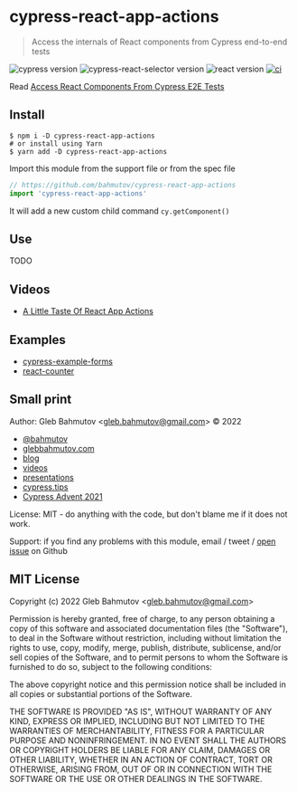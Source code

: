 # cypress-react-app-actions

> Access the internals of React components from Cypress end-to-end tests

![cypress version](https://img.shields.io/badge/cypress-9.4.1-brightgreen) ![cypress-react-selector version](https://img.shields.io/badge/cypress--react--selector-2.3.15-brightgreen) ![react version](https://img.shields.io/badge/react-17.0.2-brightgreen) [![ci](https://github.com/bahmutov/cypress-react-app-actions/actions/workflows/ci.yml/badge.svg?branch=main)](https://github.com/bahmutov/cypress-react-app-actions/actions/workflows/ci.yml)

Read [Access React Components From Cypress E2E Tests](https://glebbahmutov.com/blog/react-state-from-e2e-tests/)

## Install

```
$ npm i -D cypress-react-app-actions
# or install using Yarn
$ yarn add -D cypress-react-app-actions
```

Import this module from the support file or from the spec file

```js
// https://github.com/bahmutov/cypress-react-app-actions
import 'cypress-react-app-actions'
```

It will add a new custom child command `cy.getComponent()`

## Use

TODO

## Videos

- [A Little Taste Of React App Actions](https://www.youtube.com/watch?v=7tzstwfuA6g)

## Examples

- [cypress-example-forms](https://github.com/bahmutov/cypress-example-forms)
- [react-counter](https://github.com/bahmutov/react-counter)

## Small print

Author: Gleb Bahmutov &lt;gleb.bahmutov@gmail.com&gt; &copy; 2022

- [@bahmutov](https://twitter.com/bahmutov)
- [glebbahmutov.com](https://glebbahmutov.com)
- [blog](https://glebbahmutov.com/blog)
- [videos](https://www.youtube.com/glebbahmutov)
- [presentations](https://slides.com/bahmutov)
- [cypress.tips](https://cypress.tips)
- [Cypress Advent 2021](https://cypresstips.substack.com/)

License: MIT - do anything with the code, but don't blame me if it does not work.

Support: if you find any problems with this module, email / tweet /
[open issue](https://github.com/bahmutov/cypress-react-app-actions/issues) on Github

## MIT License

Copyright (c) 2022 Gleb Bahmutov &lt;gleb.bahmutov@gmail.com&gt;

Permission is hereby granted, free of charge, to any person
obtaining a copy of this software and associated documentation
files (the "Software"), to deal in the Software without
restriction, including without limitation the rights to use,
copy, modify, merge, publish, distribute, sublicense, and/or sell
copies of the Software, and to permit persons to whom the
Software is furnished to do so, subject to the following
conditions:

The above copyright notice and this permission notice shall be
included in all copies or substantial portions of the Software.

THE SOFTWARE IS PROVIDED "AS IS", WITHOUT WARRANTY OF ANY KIND,
EXPRESS OR IMPLIED, INCLUDING BUT NOT LIMITED TO THE WARRANTIES
OF MERCHANTABILITY, FITNESS FOR A PARTICULAR PURPOSE AND
NONINFRINGEMENT. IN NO EVENT SHALL THE AUTHORS OR COPYRIGHT
HOLDERS BE LIABLE FOR ANY CLAIM, DAMAGES OR OTHER LIABILITY,
WHETHER IN AN ACTION OF CONTRACT, TORT OR OTHERWISE, ARISING
FROM, OUT OF OR IN CONNECTION WITH THE SOFTWARE OR THE USE OR
OTHER DEALINGS IN THE SOFTWARE.
